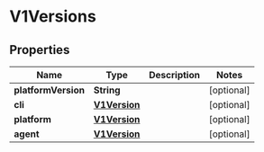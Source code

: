 

# V1Versions

## Properties

Name | Type | Description | Notes
------------ | ------------- | ------------- | -------------
**platformVersion** | **String** |  |  [optional]
**cli** | [**V1Version**](V1Version.md) |  |  [optional]
**platform** | [**V1Version**](V1Version.md) |  |  [optional]
**agent** | [**V1Version**](V1Version.md) |  |  [optional]



